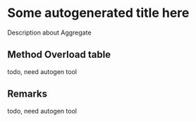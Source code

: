 # Some autogenerated title here

Description about Aggregate

## Method Overload table

todo, need autogen tool

## Remarks

todo, need autogen tool
